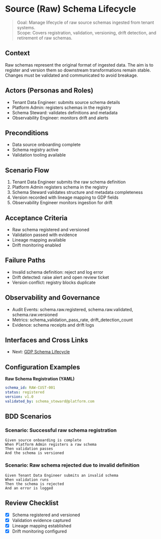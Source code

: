 # Source (Raw) Schema Lifecycle

> Goal: Manage lifecycle of raw source schemas ingested from tenant systems.  
> Scope: Covers registration, validation, versioning, drift detection, and retirement of raw schemas.

## Context
Raw schemas represent the original format of ingested data. The aim is to register and version them so downstream transformations remain stable. Changes must be validated and communicated to avoid breakage.

## Actors (Personas and Roles)
- Tenant Data Engineer: submits source schema details  
- Platform Admin: registers schemas in the registry  
- Schema Steward: validates definitions and metadata  
- Observability Engineer: monitors drift and alerts

## Preconditions
- Data source onboarding complete  
- Schema registry active  
- Validation tooling available

## Scenario Flow
1. Tenant Data Engineer submits the raw schema definition  
2. Platform Admin registers schema in the registry  
3. Schema Steward validates structure and metadata completeness  
4. Version recorded with lineage mapping to GDP fields  
5. Observability Engineer monitors ingestion for drift

## Acceptance Criteria
- Raw schema registered and versioned  
- Validation passed with evidence  
- Lineage mapping available  
- Drift monitoring enabled

## Failure Paths
- Invalid schema definition: reject and log error  
- Drift detected: raise alert and open review ticket  
- Version conflict: registry blocks duplicate

## Observability and Governance
- Audit Events: schema.raw.registered, schema.raw.validated, schema.raw.versioned  
- Metrics: schema_validation_pass_rate, drift_detection_count  
- Evidence: schema receipts and drift logs

## Interfaces and Cross Links
- Next: [GDP Schema Lifecycle](03b-gdp-schema-lifecycle.md)

## Configuration Examples

**Raw Schema Registration (YAML)**
```yaml
schema_id: RAW-CUST-001
status: registered
version: v1.0
validated_by: schema_steward@platform.com
```

## BDD Scenarios

### Scenario: Successful raw schema registration
```gherkin
Given source onboarding is complete
When Platform Admin registers a raw schema
Then validation passes
And the schema is versioned
```

### Scenario: Raw schema rejected due to invalid definition
```gherkin
Given Tenant Data Engineer submits an invalid schema
When validation runs
Then the schema is rejected
And an error is logged
```

## Review Checklist
- [x] Schema registered and versioned  
- [x] Validation evidence captured  
- [x] Lineage mapping established  
- [x] Drift monitoring configured  
